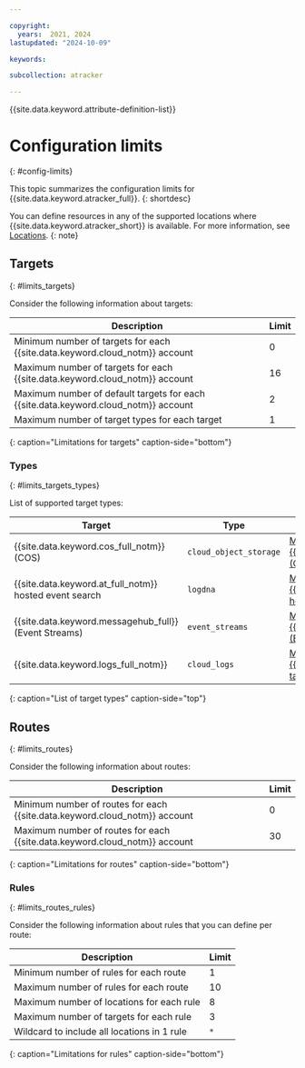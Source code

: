 ```yaml
---

copyright:
  years:  2021, 2024
lastupdated: "2024-10-09"

keywords:

subcollection: atracker

---
```


{{site.data.keyword.attribute-definition-list}}


# Configuration limits
{: #config-limits}

This topic summarizes the configuration limits for {{site.data.keyword.atracker_full}}.
{: shortdesc}

You can define resources in any of the supported locations where {{site.data.keyword.atracker_short}} is available. For more information, see [Locations](/docs/atracker?topic=atracker-regions).
{: note}

## Targets
{: #limits_targets}

Consider the following information about targets:

| Description | Limit |
| -------------- | -------------- |
| Minimum number of targets for each {{site.data.keyword.cloud_notm}} account | 0 |
| Maximum number of targets for each {{site.data.keyword.cloud_notm}} account | 16 |
| Maximum number of default targets for each {{site.data.keyword.cloud_notm}} account | 2 |
| Maximum number of target types for each target | 1 |
{: caption="Limitations for targets" caption-side="bottom"}


### Types
{: #limits_targets_types}

List of supported target types:

| Target                                                             | Type                     | Learn more |
|--------------------------------------------------------------------|--------------------------|------------|
| {{site.data.keyword.cos_full_notm}} (COS)                          | `cloud_object_storage`   | [Managing {{site.data.keyword.cos_full_notm}} (COS) targets](/docs/atracker?topic=atracker-target_v2_cos) |
| {{site.data.keyword.at_full_notm}} hosted event search    | `logdna`                 | [Managing {{site.data.keyword.atracker_full_notm}} hosted event search targets](/docs/atracker?topic=atracker-target_v2_at). |
| {{site.data.keyword.messagehub_full}} (Event Streams)              | `event_streams`          | [Managing {{site.data.keyword.messagehub_full}} (Event Streams) targets](/docs/atracker?topic=atracker-target_v2_ies) |
| {{site.data.keyword.logs_full_notm}} | `cloud_logs`          | [Managing {{site.data.keyword.logs_full_notm}} targets](/docs/atracker?topic=atracker-target_v2_icl) |
{: caption="List of target types" caption-side="top"}


## Routes
{: #limits_routes}

Consider the following information about routes:

| Description | Limit |
| -------------- | -------------- |
| Minimum number of routes for each {{site.data.keyword.cloud_notm}} account | 0 |
| Maximum number of routes for each {{site.data.keyword.cloud_notm}} account | 30 |
{: caption="Limitations for routes" caption-side="bottom"}

### Rules
{: #limits_routes_rules}

Consider the following information about rules that you can define per route:

| Description | Limit |
| -------------- | -------------- |
| Minimum number of rules for each route | 1 |
| Maximum number of rules for each route | 10 |
| Maximum number of locations for each rule | 8 |
| Maximum number of targets for each rule | 3 |
| Wildcard to include all locations in 1 rule | `*` |
{: caption="Limitations for rules" caption-side="bottom"}
